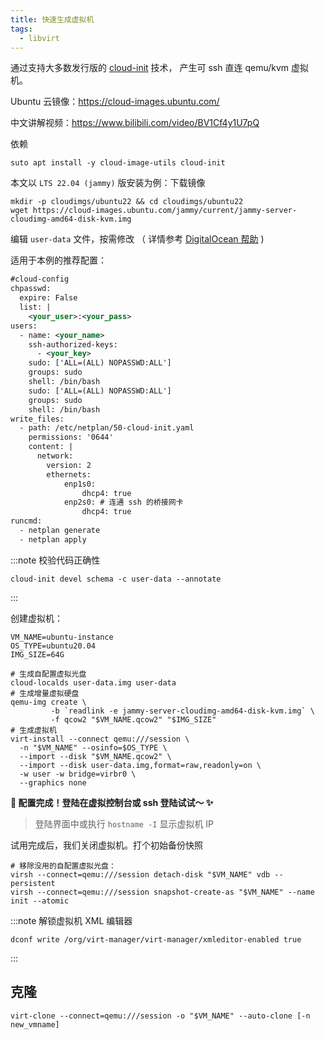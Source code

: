 ```yaml
---
title: 快速生成虚拟机
tags:
  - libvirt
---
```


通过支持大多数发行版的 [cloud-init](https://cloudinit.readthedocs.io/en/latest/index.html) 技术，
产生可 ssh 直连 qemu/kvm 虚拟机。

Ubuntu 云镜像：https://cloud-images.ubuntu.com/

中文讲解视频：https://www.bilibili.com/video/BV1Cf4y1U7pQ

依赖

    suto apt install -y cloud-image-utils cloud-init

本文以 `LTS 22.04 (jammy)` 版安装为例：下载镜像

```shell
mkdir -p cloudimgs/ubuntu22 && cd cloudimgs/ubuntu22
wget https://cloud-images.ubuntu.com/jammy/current/jammy-server-cloudimg-amd64-disk-kvm.img
```

编辑 `user-data` 文件，按需修改
（ 详情参考 [DigitalOcean 帮助](https://www.digitalocean.com/community/tutorials/how-to-use-cloud-config-for-your-initial-server-setup) )

适用于本例的推荐配置：

```xml
#cloud-config
chpasswd:
  expire: False
  list: |
    <your_user>:<your_pass>
users:
  - name: <your_name>
    ssh-authorized-keys:
      - <your_key>
    sudo: ['ALL=(ALL) NOPASSWD:ALL']
    groups: sudo
    shell: /bin/bash
    sudo: ['ALL=(ALL) NOPASSWD:ALL']
    groups: sudo
    shell: /bin/bash
write_files:
  - path: /etc/netplan/50-cloud-init.yaml
    permissions: '0644'
    content: |
      network:
        version: 2
        ethernets:
            enp1s0:
                dhcp4: true
            enp2s0: # 连通 ssh 的桥接网卡
                dhcp4: true
runcmd:
  - netplan generate
  - netplan apply

```

:::note 校验代码正确性

    cloud-init devel schema -c user-data --annotate

:::

创建虚拟机：

```shell
VM_NAME=ubuntu-instance
OS_TYPE=ubuntu20.04
IMG_SIZE=64G

# 生成自配置虚拟光盘
cloud-localds user-data.img user-data
# 生成增量虚拟硬盘
qemu-img create \
         -b `readlink -e jammy-server-cloudimg-amd64-disk-kvm.img` \
         -f qcow2 "$VM_NAME.qcow2" "$IMG_SIZE"
# 生成虚拟机
virt-install --connect qemu:///session \
  -n "$VM_NAME" --osinfo=$OS_TYPE \
  --import --disk "$VM_NAME.qcow2" \
  --import --disk user-data.img,format=raw,readonly=on \
  -w user -w bridge=virbr0 \
  --graphics none
```

**🎉 配置完成！登陆在虚拟控制台或 ssh 登陆试试～ ✨**

> 登陆界面中或执行 `hostname -I` 显示虚拟机 IP

试用完成后，我们关闭虚拟机。打个初始备份快照

    # 移除没用的自配置虚拟光盘：
    virsh --connect=qemu:///session detach-disk "$VM_NAME" vdb --persistent
    virsh --connect=qemu:///session snapshot-create-as "$VM_NAME" --name init --atomic

:::note 解锁虚拟机 XML 编辑器

    dconf write /org/virt-manager/virt-manager/xmleditor-enabled true

:::

## 克隆

    virt-clone --connect=qemu:///session -o "$VM_NAME" --auto-clone [-n new_vmname]
